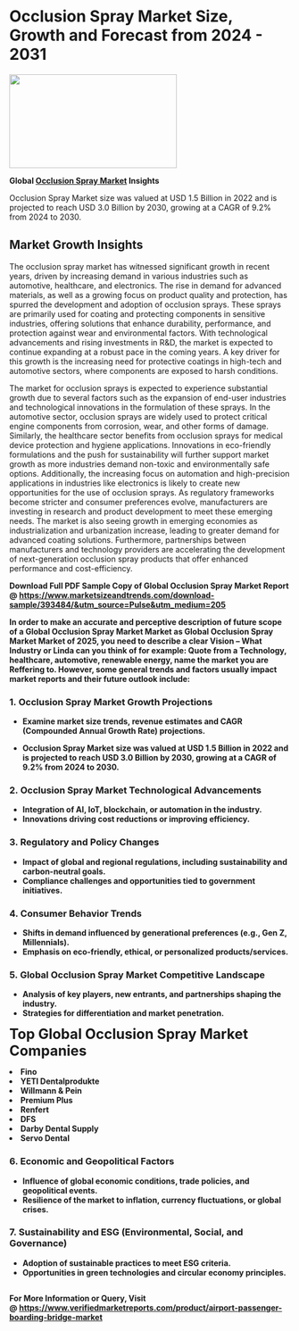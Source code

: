 <H1>Occlusion Spray Market Size, Growth and Forecast from 2024 - 2031</H1><img class="aligncenter size-medium wp-image-584254" src="https://thirdeyenews.in/wp-content/uploads/2024/09/Global-Market-Research-300x168.jpeg" alt="" width="300" height="168" /><p><strong>Global&nbsp;<a href="https://www.marketsizeandtrends.com/download-sample/393484/&amp;utm_source=Pulse&amp;utm_medium=205">Occlusion Spray Market</a> Insights</strong></p><p>Occlusion Spray Market size was valued at USD 1.5 Billion in 2022 and is projected to reach USD 3.0 Billion by 2030, growing at a CAGR of 9.2% from 2024 to 2030.</p><p><h2>Market Growth Insights</h2> <p>The occlusion spray market has witnessed significant growth in recent years, driven by increasing demand in various industries such as automotive, healthcare, and electronics. The rise in demand for advanced materials, as well as a growing focus on product quality and protection, has spurred the development and adoption of occlusion sprays. These sprays are primarily used for coating and protecting components in sensitive industries, offering solutions that enhance durability, performance, and protection against wear and environmental factors. With technological advancements and rising investments in R&D, the market is expected to continue expanding at a robust pace in the coming years. A key driver for this growth is the increasing need for protective coatings in high-tech and automotive sectors, where components are exposed to harsh conditions.</p> <p><strong></strong></p> <p>The market for occlusion sprays is expected to experience substantial growth due to several factors such as the expansion of end-user industries and technological innovations in the formulation of these sprays. In the automotive sector, occlusion sprays are widely used to protect critical engine components from corrosion, wear, and other forms of damage. Similarly, the healthcare sector benefits from occlusion sprays for medical device protection and hygiene applications. Innovations in eco-friendly formulations and the push for sustainability will further support market growth as more industries demand non-toxic and environmentally safe options. Additionally, the increasing focus on automation and high-precision applications in industries like electronics is likely to create new opportunities for the use of occlusion sprays. As regulatory frameworks become stricter and consumer preferences evolve, manufacturers are investing in research and product development to meet these emerging needs. The market is also seeing growth in emerging economies as industrialization and urbanization increase, leading to greater demand for advanced coating solutions. Furthermore, partnerships between manufacturers and technology providers are accelerating the development of next-generation occlusion spray products that offer enhanced performance and cost-efficiency. <p><strong></p><p><span class=""><strong>Download Full PDF Sample Copy of Global Occlusion Spray Market Report</strong> @ <a href="https://www.marketsizeandtrends.com/download-sample/393484/&amp;utm_source=Pulse&amp;utm_medium=205" target="_blank">https://www.marketsizeandtrends.com/download-sample/393484/&amp;utm_source=Pulse&amp;utm_medium=205</a></span></p><p>In order to make an accurate and perceptive description of future scope of a Global&nbsp;Occlusion Spray Market Market as Global&nbsp;Occlusion Spray Market Market of 2025, you need to describe a clear Vision &ndash; What Industry or Linda can you think of for example: Quote from a Technology, healthcare, automotive, renewable energy, name the market you are Reffering to. However, some general trends and factors usually impact market reports and their future outlook include:</p><h3>1.&nbsp;<strong>Occlusion Spray Market Growth Projections</strong></h3><ul><li>Examine market size trends, revenue estimates and CAGR (Compounded Annual Growth Rate) projections.</li><li><p>Occlusion Spray Market size was valued at USD 1.5 Billion in 2022 and is projected to reach USD 3.0 Billion by 2030, growing at a CAGR of 9.2% from 2024 to 2030.</p></li></ul><h3>2.&nbsp;<strong>Occlusion Spray Market Technological Advancements</strong></h3><ul><li>Integration of AI, IoT, blockchain, or automation in the industry.</li><li>Innovations driving cost reductions or improving efficiency.</li></ul><h3>3.&nbsp;<strong>Regulatory and Policy Changes</strong></h3><ul><li>Impact of global and regional regulations, including sustainability and carbon-neutral goals.</li><li>Compliance challenges and opportunities tied to government initiatives.</li></ul><h3>4.&nbsp;<strong>Consumer Behavior Trends</strong></h3><ul><li>Shifts in demand influenced by generational preferences (e.g., Gen Z, Millennials).</li><li>Emphasis on eco-friendly, ethical, or personalized products/services.</li></ul><h3>5.&nbsp;<strong>Global Occlusion Spray Market Competitive Landscape</strong></h3><ul><li>Analysis of key players, new entrants, and partnerships shaping the industry.</li><li>Strategies for differentiation and market penetration.</li></ul><p data-pm-slice="1 1 []"><span style="color: inherit; font-family: inherit; font-size: 25px;">Top Global Occlusion Spray Market Companies</span></p><div class="" data-test-id=""><p><li>Fino</li><li> YETI Dentalprodukte</li><li> Willmann & Pein</li><li> Premium Plus</li><li> Renfert</li><li> DFS</li><li> Darby Dental Supply</li><li> Servo Dental</li></p></div><h3>6.&nbsp;<strong>Economic and Geopolitical Factors</strong></h3><ul><li>Influence of global economic conditions, trade policies, and geopolitical events.</li><li>Resilience of the market to inflation, currency fluctuations, or global crises.</li></ul><h3>7.&nbsp;<strong>Sustainability and ESG (Environmental, Social, and Governance)</strong></h3><ul><li>Adoption of sustainable practices to meet ESG criteria.</li><li>Opportunities in green technologies and circular economy principles.</li></ul><h2><strong style="font-size: 14px;">For More Information or Query, Visit @&nbsp;</strong><a style="background-color: #ffffff; font-size: 14px;" href="https://www.marketsizeandtrends.com/report/occlusion-spray-market/" target="_blank">https://www.verifiedmarketreports.com/product/airport-passenger-boarding-bridge-market</a></h2>
